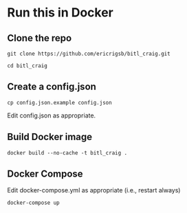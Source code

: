 # Run this in Docker

## Clone the repo
`git clone https://github.com/ericrigsb/bitl_craig.git`

`cd bitl_craig`

## Create a config.json
`cp config.json.example config.json`

Edit config.json as appropriate.

## Build Docker image

`docker build --no-cache -t bitl_craig .`

## Docker Compose

Edit docker-compose.yml as appropriate (i.e., restart always)

`docker-compose up`